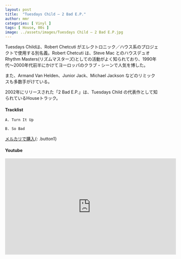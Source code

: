 ```yaml
---
layout: post
title:  "Tuesdays Child – 2 Bad E.P."
author: mmr
categories: [ Vinyl ]
tags: [ House, 00s ]
image: ../assets/images/Tuesdays Child – 2 Bad E.P.jpg
---
```


Tuesdays Childは、Robert Chetcuti がエレクトロニック／ハウス系のプロジェクトで使用する別名義。Robert Chetcuti は、Steve Mac とのハウスデュオRhythm Masters(リズムマスターズ)としての活動がよく知られており、1990年代～2000年代前半にかけてヨーロッパのクラブ・シーンで人気を博した。

また、Armand Van Helden、Junior Jack、Michael Jackson などのリミックスも多数手がけている。

2002年にリリースされた「2 Bad E.P.」は、Tuesdays Child の代表作として知られているHouseトラック。


#### Tracklist
```md
A. Turn It Up

B. So Bad
```

[メルカリで購入](https://jp.mercari.com/item/m97388455599?afid=6142608987){: .button1}

#### Youtube
<iframe width="560" height="315" src="https://www.youtube.com/embed/2yKc10DgLfs?si=v6F0Z6ZWpCdbR4KR" title="YouTube video player" frameborder="0" allow="accelerometer; autoplay; clipboard-write; encrypted-media; gyroscope; picture-in-picture; web-share" referrerpolicy="strict-origin-when-cross-origin" allowfullscreen></iframe>